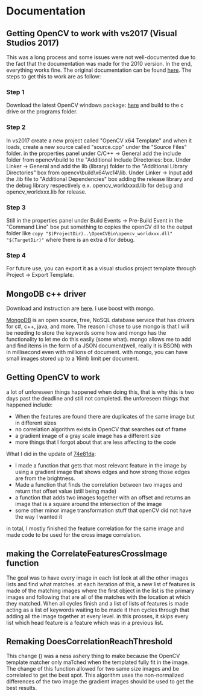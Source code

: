 # Documentation

## Getting OpenCV to work with vs2017 (Visual Studios 2017)
This was a long process and some issues were not well-documented due to the fact that the documentation was made for the 2010 version. In the end, everything works fine. The original documentation can be found [here](http://docs.opencv.org/2.4/doc/tutorials/introduction/windows_visual_studio_Opencv/windows_visual_studio_Opencv.html). The steps to get this to work are as follow:

### Step 1
Download the latest OpenCV windows package: [here](http://opencv.org/releases.html) and build to the c drive or the programs folder.

### Step 2
In vs2017 create a new project called "OpenCV x64 Template" and when it loads, create a new source called "source.cpp" under the "Source Files" folder. in the properties panel under C/C++ -> General add the include folder from opencv\build to the "Additional Include Directories: box.
Under Linker -> General and add the lib (library) folder to the "Additional Library Directories" box from opencv\build\x64\vc14\lib.
Under Linker -> Input add the .lib file to "Additional Dependencies" box adding the release library and the debug library respectively e.x. opencv_worldxxxd.lib for debug and opencv_worldxxx.lib for release.

### Step 3
Still in the properties panel under Build Events -> Pre-Build Event in the "Command Line" box put something to copies the openCV dll to the output folder like ```copy "$(ProjectDir)..\OpenCVBin\opencv_worldxxx.dll" "$(TargetDir)"``` where there is an extra d for debug.

### Step 4
For future use, you can export it as a visual studios project template through Project -> Export Template.

## MongoDB c++ driver
Download and instruction are [here](http://mongodb.github.io/mongo-cxx-driver/mongocxx-v3/installation/). I use boost with mongo.

[MongoDB](https://www.mongodb.com/) is an open source, free, NoSQL database service that has drivers for c#, c++, java, and more. The reason I chose to use mongo is that I will be needing to store the keywords some how and mongo has the functionality to let me do this easily (some what). mongo allows me to add and find items in the form of a JSON document(well, really it is BSON) with in millisecond even with millions of document. with mongo, you can have small images stored up to a 16mb limit per document.

## Getting OpenCV to work
a lot of unforeseen things happened when doing this, that is why this is two days past the deadline and still not completed. the unforeseen things that happened include:

- When the features are found there are duplicates of the same image but in different sizes
- no correlation algorithm exists in OpenCV that searches out of frame
- a gradient image of a gray scale image has a different size
- more things that I forgot about that are less affecting to the code

What I did in the update of [74e81da](https://github.com/ZackJorquera/Keyword_Object_Detection/commit/74e81dabaa1c1d03880c0b3baafe2c00c9933d5c#diff-e1951ecf1e6d4e22fd96296ad8b3fb43):

- I made a function that gets that most relevant feature in the image by using a gradient image that shows edges and how strong those edges are from the brightness.
- Made a function that finds the correlation between two images and return that offset value (still being made)
- a function that adds two images together with an offset and returns an image that is a square around the intersection of the image
- some other minor image transformation stuff that openCV did not have the way I wanted it

in total, I mostly finished the feature correlation for the same image and made code to be used for the cross image correlation.

## making the CorrelateFeaturesCrossImage function
The goal was to have every image in each list look at all the other images lists and find what matches. at each iteration of this, a new list of features is made of the matching images where the first object in the list is the primary images and following that are all of the matches with the location at which they matched. When all cycles finish and a list of lists of features is made acting as a list of keywords waiting to be made it then cycles through that adding all the image together at every level. in this prosses, it skips every list which head feature is a feature which was in a previous list.

## Remaking DoesCorrelationReachThreshold
This change ([]()) was a ness ashery thing to make because the OpenCV template matcher only maTched when the templated fully fit in the image. The change of this function allowed for two same size images and be correlated to get the best spot. This algorithm uses the non-normalized differences of the two image the gradient images should be used to get the best results.
